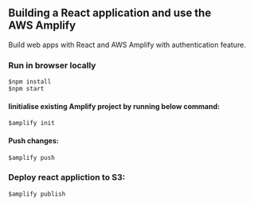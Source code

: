 ## Building a React application and use the AWS Amplify

Build web apps with React and AWS Amplify with authentication feature.

### Run in browser locally

```
$npm install
$npm start
```

#### Iinitialise existing Amplify project by running below command:

```
$amplify init
```

#### Push changes:

```
$amplify push
```

### Deploy react appliction to S3:

```
$amplify publish
```
